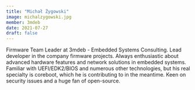 ```yaml
---
title: "Michał Żygowski"
image: michalzygowski.jpg
member: 3mdeb
date: 2021-07-27
draft: false
---
```


Firmware Team Leader at 3mdeb - Embedded Systems Consulting.
Lead developer in the company firmware projects.
Always enthusiastic about advanced hardware features and network solutions in embedded systems.
Familiar with UEFI/EDK2/BIOS and numerous other technologies, but his real specialty is coreboot,
which he is contributing to in the meantime.
Keen on security issues and a huge fan of open-source.
